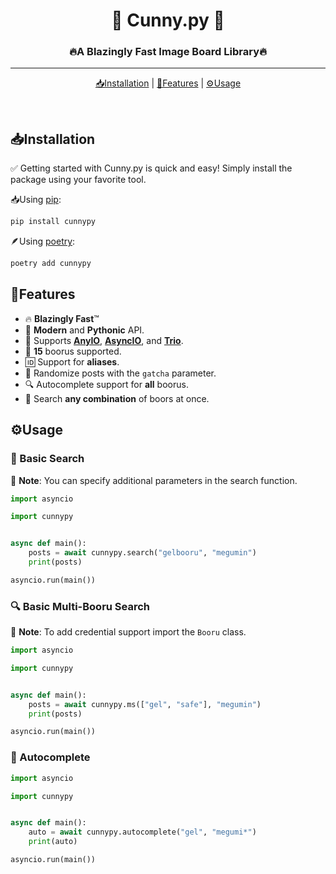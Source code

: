 <h1 align="center">🦀 Cunny.py 🦀</h1>
<h3 align="center">🔥A Blazingly Fast Image Board Library🔥</h3>


---

<p align="center">
	<a href="#📥Installation">📥Installation</a> |
	<a href="#🌟Features">🌟Features</a> |
	<a href="#⚙️Usage">⚙️Usage</a>
</p>
<br>

## 📥Installation
✅ Getting started with Cunny.py is quick and easy! Simply install the package using your favorite tool.

📥Using [pip](https://pypi.org/project/pip/):

```bash
pip install cunnypy
```

🪶Using [poetry](https://python-poetry.org):

```bash
poetry add cunnypy
```

## 🌟Features
- 🔥 **Blazingly Fast**™️
- 🐍 **Modern** and **Pythonic** API.
- 🚀 Supports [**AnyIO**](https://github.com/agronholm/anyio), [**AsyncIO**](https://docs.python.org/3/library/asyncio.html), and [**Trio**](https://github.com/python-trio/trio).
- 💯 **15** boorus supported.
- 🆔 Support for **aliases**.
- 🎲 Randomize posts with the `gatcha` parameter.
- 🔍 Autocomplete support for **all** boorus.
- 🔢 Search **any combination** of boors at once.


## ⚙️Usage

### 🔎 Basic Search
📝 **Note**: You can specify additional parameters in the search function.

```python
import asyncio

import cunnypy


async def main():
    posts = await cunnypy.search("gelbooru", "megumin")
    print(posts)

asyncio.run(main())
```

### 🔍 Basic Multi-Booru Search
📝 **Note**: To add credential support import the `Booru` class.
```python
import asyncio

import cunnypy


async def main():
    posts = await cunnypy.ms(["gel", "safe"], "megumin")
    print(posts)

asyncio.run(main())
```

### 🤖 Autocomplete

```python
import asyncio

import cunnypy


async def main():
    auto = await cunnypy.autocomplete("gel", "megumi*")
    print(auto)

asyncio.run(main())
```
